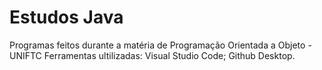 # Estudos Java
 Programas feitos durante a matéria de Programação Orientada a Objeto - UNIFTC
Ferramentas ultilizadas: Visual Studio Code; Github Desktop.
